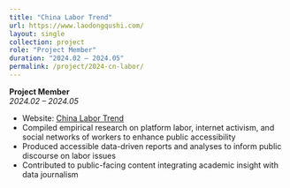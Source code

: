 ```yaml
---
title: "China Labor Trend"
url: https://www.laodongqushi.com/
layout: single
collection: project
role: "Project Member"
duration: "2024.02 – 2024.05"
permalink: /project/2024-cn-labor/
---
```


**Project Member**  
*2024.02 – 2024.05*

- Website: [China Labor Trend](https://www.laodongqushi.com/)
- Compiled empirical research on platform labor, internet activism, and social networks of workers to enhance public accessibility  
- Produced accessible data-driven reports and analyses to inform public discourse on labor issues  
- Contributed to public-facing content integrating academic insight with data journalism  
